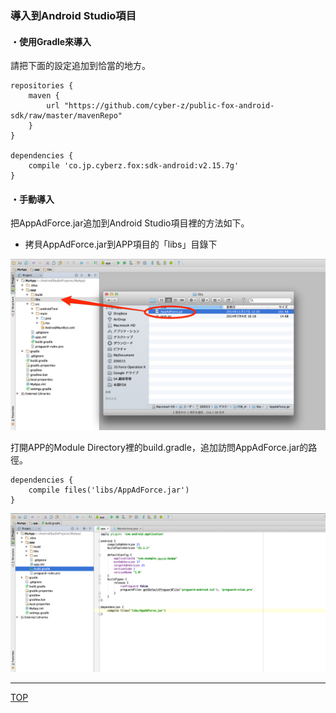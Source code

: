### 導入到Android Studio項目

#### ・使用Gradle來導入

請把下面的設定追加到恰當的地方。

```
repositories {
    maven {
        url "https://github.com/cyber-z/public-fox-android-sdk/raw/master/mavenRepo"
    }
}

dependencies {
    compile 'co.jp.cyberz.fox:sdk-android:v2.15.7g'
}
```


#### ・手動導入

把AppAdForce.jar追加到Android Studio項目裡的方法如下。

* 拷貝AppAdForce.jar到APP項目的「libs」目錄下


![integration01](./img01.png)

打開APP的Module Directory裡的build.gradle，追加訪問AppAdForce.jar的路徑。

```
dependencies {
	compile files('libs/AppAdForce.jar')
}
```

![integration02](./img02.png)


---
[TOP](/lang/tw/README.md)
